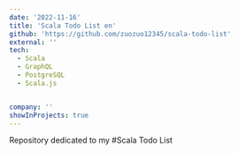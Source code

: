 ```yaml
---
date: '2022-11-16'
title: 'Scala Todo List en'
github: 'https://github.com/zuozuo12345/scala-todo-list'
external: ''
tech:
  - Scala
  - GraphQL
  - PostgreSQL
  - Scala.js


company: ''
showInProjects: true
---
```

Repository dedicated to my #Scala Todo List

